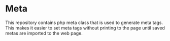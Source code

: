 # Meta
This repository contains php meta class that is used to generate meta tags. This makes it easier to set meta tags without printing to the page until saved metas are imported to the web page.